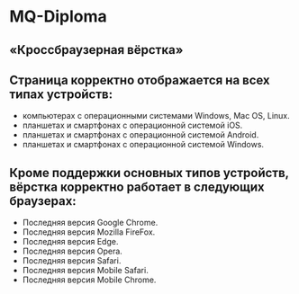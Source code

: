 # MQ-Diploma  
## «Кроссбраузерная вёрстка»

## Страница корректно отображается на всех типах устройств:
- компьютерах с операционными системами Windows, Mac OS, Linux.
- планшетах и смартфонах с операционной системой iOS.
- планшетах и смартфонах с операционной системой Android.
- планшетах и смартфонах с операционной системой Windows.

## Кроме поддержки основных типов устройств, вёрстка корректно работает в следующих браузерах:
- Последняя версия Google Chrome.
- Последняя версия Mozilla FireFox.
- Последняя версия Edge.
- Последняя версия Opera.
- Последняя версия Safari.
- Последняя версия Mobile Safari.
- Последняя версия Mobile Chrome.

